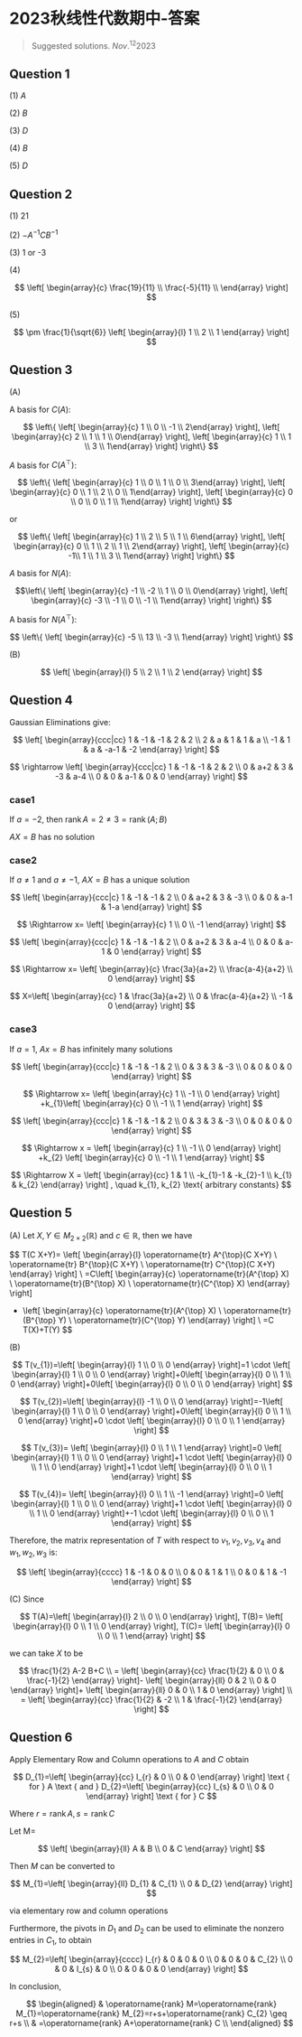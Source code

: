 # 2023秋线性代数期中-答案

> Suggested solutions. $Nov.^{12} 2023$

## Question 1

(1) $A$

(2) $B$

(3) $D$

(4) $B$

(5) $D$

## Question 2

(1) 21

(2) $-A^{-1} C B^{-1}$

(3) 1 or -3

(4)

$$
\left[
\begin{array}{c}
\frac{19}{11} \\
\frac{-5}{11} \\
\end{array}
\right]
$$

(5)

$$
\pm \frac{1}{\sqrt{6}}
\left[
\begin{array}{l}
1 \\
2 \\
1
\end{array}
\right]
$$

## Question 3

(A)

A basis for $C(A)$:

$$
\left\{
\left[
\begin{array}{c}
1 \\
0 \\
-1 \\
2\end{array}
\right],
\left[
\begin{array}{c}
2 \\
1 \\
1 \\
0\end{array}
\right],
\left[
\begin{array}{c}
1 \\
1 \\
3 \\
1\end{array}
\right]
\right\}
$$

$A$ basis for $C(A^{\top})$:

$$
\left\{
\left[
\begin{array}{c}
1 \\
0 \\
1 \\
0 \\
3\end{array}
\right],
\left[
\begin{array}{c}
0 \\
1 \\
2 \\
0 \\
1\end{array}
\right],
\left[
\begin{array}{c}
0 \\
0 \\
0 \\
1 \\
1\end{array}
\right]
\right\}
$$

or

$$
\left\{
\left[
\begin{array}{c}
1 \\
2 \\
5 \\
1 \\
6\end{array}
\right],
\left[
\begin{array}{c}
0 \\
1 \\
2 \\
1 \\
2\end{array}
\right],
\left[
\begin{array}{c}
-1\\
1 \\
1 \\
3 \\
1\end{array}
\right]
\right\}
$$

$A$ basis for $N(A)$:

$$\left\{
\left[
\begin{array}{c}
-1 \\
-2 \\
1 \\
0 \\
0\end{array}
\right],
\left[
\begin{array}{c}
-3 \\
-1 \\
0 \\
-1 \\
1\end{array}
\right]
\right\}
$$

A basis for $N(A^{\top}):$

$$
\left\{
\left[
\begin{array}{c}
-5 \\
13 \\
-3 \\
1\end{array}
\right]
\right\}
$$

(B)

$$
\left[
\begin{array}{l}
5 \\
2 \\
1 \\
2
\end{array}
\right]
$$

## Question 4

Gaussian Eliminations give:

$$
\left[
\begin{array}{ccc|cc}
1 & -1 & -1 & 2 & 2 \\
2 & a & 1 & 1 & a \\
-1 & 1 & a & -a-1 & -2
\end{array}
\right]
$$

$$
\rightarrow
\left[
\begin{array}{ccc|cc}
1 & -1 & -1 & 2 & 2 \\
0 & a+2 & 3 & -3 & a-4 \\
0 & 0 & a-1 & 0 & 0
\end{array}
\right]
$$

### case1

If $a=-2$, then $\operatorname{rank} A=2 \neq 3=\operatorname{rank}(A ; B)$

$AX=B$ has no solution

### case2

If $a \neq 1$ and $a \neq-1$, $AX=B$ has a unique solution

$$
\left[
\begin{array}{ccc|c}
1 & -1 & -1 & 2 \\
0 & a+2 & 3 & -3 \\
0 & 0 & a-1 & 1-a
\end{array}
\right]
$$

$$
\Rightarrow x=
\left[
\begin{array}{c}
1 \\
0 \\
-1
\end{array}
\right]
$$

$$
\left[
\begin{array}{ccc|c}
1 & -1 & -1 & 2 \\
0 & a+2 & 3 & a-4 \\
0 & 0 & a-1 & 0
\end{array}
\right]
$$

$$
\Rightarrow x=
\left[
\begin{array}{c}
\frac{3a}{a+2} \\
\frac{a-4}{a+2} \\
0
\end{array}
\right]
$$

$$
X=\left[
\begin{array}{cc}
1 & \frac{3a}{a+2} \\
0 & \frac{a-4}{a+2} \\
-1 & 0
\end{array}
\right]
$$

### case3

If $a=1$, $Ax=B$ has infinitely many solutions

$$
\left[
\begin{array}{ccc|c}
1 & -1 & -1 & 2 \\
0 & 3 & 3 & -3 \\
0 & 0 & 0 & 0
\end{array}
\right]
$$

$$
\Rightarrow
x= \left[
\begin{array}{c}
1 \\
-1 \\
0
\end{array}
\right]
+k_{1}\left[
\begin{array}{c}
0 \\
-1 \\
1
\end{array}
\right]
$$

$$
\left[
\begin{array}{ccc|c}
1 & -1 & -1 & 2 \\
0 & 3 & 3 & -3 \\
0 & 0 & 0 & 0
\end{array}
\right]
$$

$$
\Rightarrow
x = \left[
\begin{array}{c}
1 \\
-1 \\
0
\end{array}
\right]
+k_{2} \left[
\begin{array}{c}
0 \\
-1 \\
1
\end{array}
\right]
$$

$$
\Rightarrow X =
\left[
\begin{array}{cc}
1 & 1 \\
-k_{1}-1 & -k_{2}-1 \\
k_{1} & k_{2}
\end{array}
\right]
, \quad k_{1}, k_{2} \text{ arbitrary constants}
$$

## Question 5

(A) Let $X, Y \in M_{2 \times 2}(\mathbb{R})$ and $c \in \mathbb{R}$, then we have

$$
T(C X+Y)=
\left[
\begin{array}{l}
\operatorname{tr} A^{\top}(C X+Y) \\
\operatorname{tr} B^{\top}(C X+Y) \\
\operatorname{tr} C^{\top}(C X+Y)
\end{array}
\right] \\
=C\left[
\begin{array}{c}
\operatorname{tr}(A^{\top} X) \\
\operatorname{tr}(B^{\top} X) \\
\operatorname{tr}(C^{\top} X)
\end{array}
\right]
+ \left[
\begin{array}{c}
\operatorname{tr}(A^{\top} X) \\
\operatorname{tr}(B^{\top} Y) \\
\operatorname{tr}(C^{\top} Y)
\end{array}
\right] \\
=C T(X)+T(Y)
$$

(B)

$$
T(v_{1})=\left[
\begin{array}{l}
1 \\
0 \\
0
\end{array}
\right]=1 \cdot
\left[
\begin{array}{l}
1 \\
0 \\
0
\end{array}
\right]+0\left[
\begin{array}{l}
0 \\
1 \\
0
\end{array}
\right]+0\left[
\begin{array}{l}
0 \\
0 \\
0
\end{array}
\right]
$$

$$
T(v_{2})=\left[
\begin{array}{l}
-1 \\
0 \\
0
\end{array}
\right]=-1\left[
\begin{array}{l}
1 \\
0 \\
0
\end{array}
\right]+0\left[
\begin{array}{l}
0 \\
1 \\
0
\end{array}
\right]+0 \cdot
\left[
\begin{array}{l}
0 \\
0 \\
1
\end{array}
\right]
$$

$$
T(v_{3})=
\left[
\begin{array}{l}
0 \\
1 \\
1
\end{array}
\right]=0
\left[
\begin{array}{l}
1 \\
0 \\
0
\end{array}
\right]+1 \cdot
\left[
\begin{array}{l}
0 \\
1 \\
0
\end{array}
\right]+1 \cdot
\left[
\begin{array}{l}
0 \\
0 \\
1
\end{array}
\right]
$$

$$
T(v_{4})=
\left[
\begin{array}{l}
0 \\
1 \\
-1
\end{array}
\right]=0
\left[
\begin{array}{l}
1 \\
0 \\
0
\end{array}
\right]+1 \cdot
\left[
\begin{array}{l}
0 \\
1 \\
0
\end{array}
\right]+-1 \cdot
\left[
\begin{array}{l}
0 \\
0 \\
1
\end{array}
\right]
$$

Therefore, the matrix representation of $T$ with respect to $v_{1}, v_{2}, v_{3}, v_{4}$ and $w_{1}, w_{2}, w_{3}$ is:

$$
\left[
\begin{array}{cccc}
1 & -1 & 0 & 0 \\
0 & 0 & 1 & 1 \\
0 & 0 & 1 & -1
\end{array}
\right]
$$

(C) Since

$$
T(A)=\left[
\begin{array}{l}
2 \\
0 \\
0
\end{array}
\right], T(B)=
\left[
\begin{array}{l}
0 \\
1 \\
0
\end{array}
\right], T(C)=
\left[
\begin{array}{l}
0 \\
0 \\
1
\end{array}
\right]
$$

we can take $X$ to be

$$
\frac{1}{2} A-2 B+C \\
= \left[
\begin{array}{cc}
\frac{1}{2} & 0 \\
0 & \frac{-1}{2}
\end{array}
\right]-
\left[
\begin{array}{ll}
0 & 2 \\
0 & 0
\end{array}
\right]+
\left[
\begin{array}{ll}
0 & 0 \\
1 & 0
\end{array}
\right]  \\
= \left[
\begin{array}{cc}
\frac{1}{2} & -2 \\
1 & \frac{-1}{2}
\end{array}
\right]
$$

## Question 6

Apply Elementary Row and Column operations to $A$ and $C$ obtain

$$
D_{1}=\left[
\begin{array}{cc}
I_{r} & 0 \\
0 & 0
\end{array}
\right] \text { for } A \text { and } D_{2}=\left[
\begin{array}{cc}
I_{s} & 0 \\
0 & 0
\end{array}
\right]  \text { for } C
$$

Where $r=\operatorname{rank} A, s=\operatorname{rank} C$

Let M=

$$
\left[
\begin{array}{ll}
A & B \\
0 & C
\end{array}
\right]
$$

Then $M$ can be converted to

$$
M_{1}=\left[
\begin{array}{ll}
D_{1} & C_{1} \\
0 & D_{2}
\end{array}
\right]
$$

via elementary row and column operations

Furthermore, the pivots in $D_{1}$ and $D_{2}$ can be used to eliminate the nonzero entries in $C_{1}$, to obtain

$$
M_{2}=\left[
\begin{array}{cccc}
I_{r} & 0 & 0 & 0 \\
0 & 0 & 0 & C_{2} \\
0 & 0 & I_{s} & 0 \\
0 & 0 & 0 & 0
\end{array}
\right]
$$

In conclusion,

$$
\begin{aligned}
& \operatorname{rank} M=\operatorname{rank} M_{1}=\operatorname{rank} M_{2}=r+s+\operatorname{rank} C_{2} \geq r+s \\
& =\operatorname{rank} A+\operatorname{rank} C \\
\end{aligned}
$$
